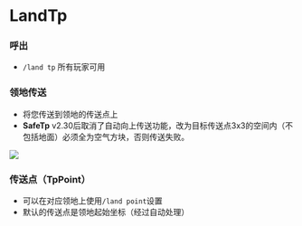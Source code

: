 # LandTp

### 呼出
 - `/land tp` 所有玩家可用

### 领地传送
 - 将您传送到领地的传送点上
 - **SafeTp** v2.30后取消了自动向上传送功能，改为目标传送点3x3的空间内（不包括地面）必须全为空气方块，否则传送失败。

![](https://i.loli.net/2021/07/02/XjQDFtq16K8z4Bu.png)

### 传送点（TpPoint）
 - 可以在对应领地上使用`/land point`设置
 - 默认的传送点是领地起始坐标（经过自动处理）